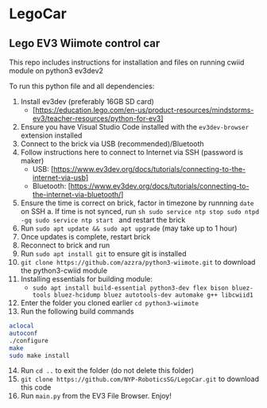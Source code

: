 # LegoCar
## Lego EV3 Wiimote control car

This repo includes instructions for installation and files on running cwiid module on python3 ev3dev2

To run this python file and all dependencies:

1. Install ev3dev (preferably 16GB SD card)
    - [https://education.lego.com/en-us/product-resources/mindstorms-ev3/teacher-resources/python-for-ev3]
2. Ensure you have Visual Studio Code installed with the `ev3dev-browser` extension installed
3. Connect to the brick via USB (recommended)/Bluetooth
4. Follow instructions here to connect to Internet via SSH (password is maker)
    - USB: [https://www.ev3dev.org/docs/tutorials/connecting-to-the-internet-via-usb]
    - Bluetooth: [https://www.ev3dev.org/docs/tutorials/connecting-to-the-internet-via-bluetooth/]
5. Ensure the time is correct on brick, factor in timezone by runnning `date` on SSH
    a. If time is not synced, run
        ```sh
        sudo service ntp stop
        sudo ntpd -gq
        sudo service ntp start
        ```
    and restart the brick
6. Run `sudo apt update && sudo apt upgrade` (may take up to 1 hour)
7. Once updates is complete, restart brick
8. Reconnect to brick and run
9. Run `sudo apt install git` to ensure git is installed
10. `git clone https://github.com/azzra/python3-wiimote.git` to download the python3-cwiid module
11. Installing essentials for building module:
    - `sudo apt install build-essential python3-dev flex bison bluez-tools bluez-hcidump bluez autotools-dev automake g++ libcwiid1`
12. Enter the folder you cloned earlier `cd python3-wiimote`
13. Run the following build commands
```sh
aclocal
autoconf
./configure
make
sudo make install
```
14. Run `cd ..` to exit the folder (do not delete this folder)
14. `git clone https://github.com/NYP-RoboticsSG/LegoCar.git` to download this code
15. Run `main.py` from the EV3 File Browser. Enjoy!
